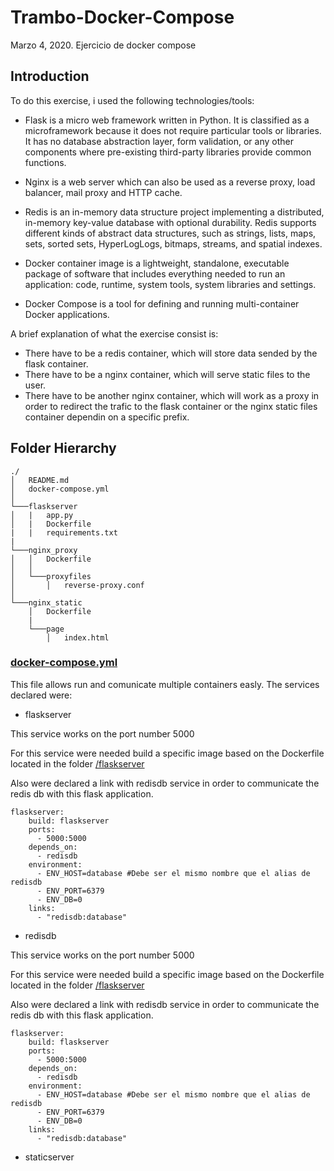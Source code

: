 # Trambo-Docker-Compose
Marzo 4, 2020. Ejercicio de docker compose

## Introduction
To do this exercise, i used the following technologies/tools:
- Flask is a micro web framework written in Python. It is classified as a microframework because it does not require particular tools or libraries. It has no database abstraction layer, form validation, or any other components where pre-existing third-party libraries provide common functions.

- Nginx is a web server which can also be used as a reverse proxy, load balancer, mail proxy and HTTP cache.

- Redis is an in-memory data structure project implementing a distributed, in-memory key-value database with optional durability. Redis supports different kinds of abstract data structures, such as strings, lists, maps, sets, sorted sets, HyperLogLogs, bitmaps, streams, and spatial indexes.

- Docker container image is a lightweight, standalone, executable package of software that includes everything needed to run an application: code, runtime, system tools, system libraries and settings.

- Docker Compose  is a tool for defining and running multi-container Docker applications.

A brief explanation of what the exercise consist is:

- There have to be a redis container, which will store data sended by the flask container.
- There have to be a nginx container, which will serve static files to the user.
- There have to be another nginx container, which will work as a proxy in order to redirect the trafic to the flask container or the nginx static files container dependin on a specific prefix. 


## Folder Hierarchy

```
./
│   README.md
│   docker-compose.yml    
│
└───flaskserver
│   |   app.py
│   |   Dockerfile
|   |   requirements.txt
|   
└───nginx_proxy
│   │   Dockerfile
│   │
│   └───proxyfiles
│       │   reverse-proxy.conf
│   
└───nginx_static
    │   Dockerfile
    |
    └───page
        │   index.html 
```

### [docker-compose.yml](/docker-compose.yml)
This file allows run and comunicate multiple containers easly.
The services declared were:
- flaskserver

This service works on the port number 5000

For this service were needed build a specific image based on the Dockerfile located in the folder [/flaskserver](/flaskserver)

Also were declared a link with redisdb service in order to communicate the redis db with this flask application.

```
flaskserver:
    build: flaskserver
    ports:
      - 5000:5000
    depends_on:
      - redisdb
    environment:
      - ENV_HOST=database #Debe ser el mismo nombre que el alias de redisdb
      - ENV_PORT=6379
      - ENV_DB=0
    links:
      - "redisdb:database"
```

- redisdb

This service works on the port number 5000

For this service were needed build a specific image based on the Dockerfile located in the folder [/flaskserver](/flaskserver)

Also were declared a link with redisdb service in order to communicate the redis db with this flask application.

```
flaskserver:
    build: flaskserver
    ports:
      - 5000:5000
    depends_on:
      - redisdb
    environment:
      - ENV_HOST=database #Debe ser el mismo nombre que el alias de redisdb
      - ENV_PORT=6379
      - ENV_DB=0
    links:
      - "redisdb:database"
```

- staticserver